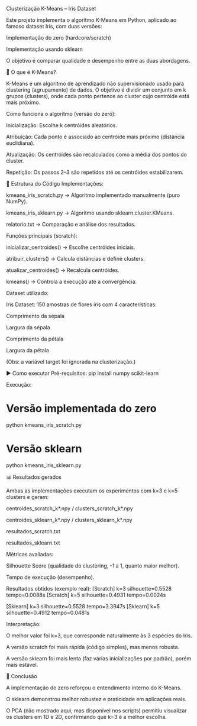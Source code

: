 Clusterização K-Means – Iris Dataset

Este projeto implementa o algoritmo K-Means em Python, aplicado ao famoso dataset Iris, com duas versões:

Implementação do zero (hardcore/scratch)

Implementação usando sklearn

O objetivo é comparar qualidade e desempenho entre as duas abordagens.

🔎 O que é K-Means?

K-Means é um algoritmo de aprendizado não supervisionado usado para clustering (agrupamento) de dados. O objetivo é dividir um conjunto em k grupos (clusters), onde cada ponto pertence ao cluster cujo centróide está mais próximo.

Como funciona o algoritmo (versão do zero):

Inicialização: Escolhe k centróides aleatórios.

Atribuição: Cada ponto é associado ao centróide mais próximo (distância euclidiana).

Atualização: Os centróides são recalculados como a média dos pontos do cluster.

Repetição: Os passos 2–3 são repetidos até os centróides estabilizarem.

📂 Estrutura do Código
Implementações:

kmeans_iris_scratch.py → Algoritmo implementado manualmente (puro NumPy).

kmeans_iris_sklearn.py → Algoritmo usando sklearn.cluster.KMeans.

relatorio.txt → Comparação e análise dos resultados.

Funções principais (scratch):

inicializar_centroides() → Escolhe centróides iniciais.

atribuir_clusters() → Calcula distâncias e define clusters.

atualizar_centroides() → Recalcula centróides.

kmeans() → Controla a execução até a convergência.

Dataset utilizado:

Iris Dataset: 150 amostras de flores íris com 4 características:

Comprimento da sépala

Largura da sépala

Comprimento da pétala

Largura da pétala

(Obs: a variável target foi ignorada na clusterização.)

▶️ Como executar
Pré-requisitos:
pip install numpy scikit-learn

Execução:
# Versão implementada do zero
python kmeans_iris_scratch.py

# Versão sklearn
python kmeans_iris_sklearn.py

📊 Resultados gerados

Ambas as implementações executam os experimentos com k=3 e k=5 clusters e geram:

centroides_scratch_k*.npy / clusters_scratch_k*.npy

centroides_sklearn_k*.npy / clusters_sklearn_k*.npy

resultados_scratch.txt

resultados_sklearn.txt

Métricas avaliadas:

Silhouette Score (qualidade do clustering, -1 a 1, quanto maior melhor).

Tempo de execução (desempenho).

Resultados obtidos (exemplo real):
[Scratch] k=3 silhouette=0.5528 tempo=0.0088s
[Scratch] k=5 silhouette=0.4931 tempo=0.0024s

[Sklearn] k=3 silhouette=0.5528 tempo=3.3947s
[Sklearn] k=5 silhouette=0.4912 tempo=0.0481s

Interpretação:

O melhor valor foi k=3, que corresponde naturalmente às 3 espécies do Iris.

A versão scratch foi mais rápida (código simples), mas menos robusta.

A versão sklearn foi mais lenta (faz várias inicializações por padrão), porém mais estável.

📌 Conclusão

A implementação do zero reforçou o entendimento interno do K-Means.

O sklearn demonstrou melhor robustez e praticidade em aplicações reais.

O PCA (não mostrado aqui, mas disponível nos scripts) permitiu visualizar os clusters em 1D e 2D, confirmando que k=3 é a melhor escolha.